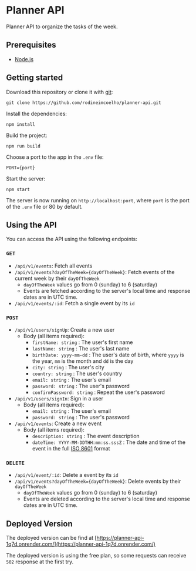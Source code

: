 # Planner API

Planner API to organize the tasks of the week.

## Prerequisites

- [Node.js](https://nodejs.org/)

## Getting started

Download this repository or clone it with [git](https://git-scm.com/):

```
git clone https://github.com/rodineimcoelho/planner-api.git
```

Install the dependencies:

```
npm install
```

Build the project:

```
npm run build
```

Choose a port to the app in the `.env` file:

```
PORT={port}
```

Start the server:

```
npm start
```

The server is now running on `http://localhost:port`, where `port` is the port of the `.env` file or 80 by default.

## Using the API

You can access the API using the following endpoints:

### `GET`

- `/api/v1/events`: Fetch all events
- `/api/v1/events?dayOfTheWeek={dayOfTheWeek}`: Fetch events of the current week by their `dayOfTheWeek`
  - `dayOfTheWeek` values go from 0 (sunday) to 6 (saturday)
  - Events are fetched according to the server's local time and response dates are in UTC time.
- `/api/v1/events/:id`: Fetch a single event by its `id`

### `POST`

- `/api/v1/users/signUp`: Create a new user
  - Body (all items required):
    - `firstName: string` : The user's first name
    - `lastName: string` : The user's last name
    - `birthDate: yyyy-mm-dd` : The user's date of birth, where `yyyy` is the year, `mm` is the month and `dd` is the day
    - `city: string` : The user's city
    - `country: string` : The user's country
    - `email: string` : The user's email
    - `password: string` : The user's password
    - `confirmPassword: string` : Repeat the user's password
- `/api/v1/users/signIn`: Sign in a user
  - Body (all items required):
    - `email: string` : The user's email
    - `password: string` : The user's password
- `/api/v1/events`: Create a new event
  - Body (all items required):
    - `description: string` : The event description
    - `dateTime: YYYY-MM-DDTHH:mm:ss.sssZ` : The date and time of the event in the full [ISO 8601](https://en.wikipedia.org/wiki/ISO_8601) format

### `DELETE`

- `/api/v1/event/:id`: Delete a event by its `id`
- `/api/v1/events?dayOfTheWeek={dayOfTheWeek}`: Delete events by their `dayOfTheWeek`
  - `dayOfTheWeek` values go from 0 (sunday) to 6 (saturday)
  - Events are deleted according to the server's local time and response dates are in UTC time.

## Deployed Version

The deployed version can be find at [https://planner-api-1q7d.onrender.com/](https://planner-api-1q7d.onrender.com/)

The deployed version is using the free plan, so some requests can receive `502` response at the first try.
